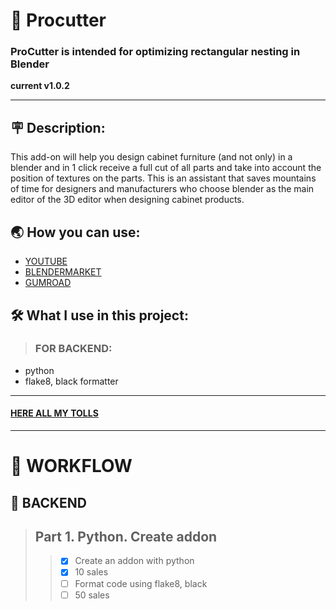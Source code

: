 # 👾 Procutter
###  ProCutter is intended for optimizing rectangular nesting in Blender  
__current v1.0.2__

---
## 🪧 Description:
This add-on will help you design cabinet furniture (and not only) in a blender and in 1 click receive a full cut of all parts and take into account the position of textures on the parts. This is an assistant that saves mountains of time for designers and manufacturers who choose blender as the main editor of the 3D editor when designing cabinet products.

## 🌏 How you can use:
 - [YOUTUBE](https://youtu.be/attv0Kb1ULw?t=216)
 - [BLENDERMARKET](https://blendermarket.com/products/procutter-10)
 - [GUMROAD](https://lanneq.gumroad.com/l/bKYFC?_ga=2.206669011.1381922613.1631300662-1483452706.1629450052)

## 🛠 What I use in this project:
> ### FOR BACKEND:
 - python
 - flake8, black formatter
  
---
#### [HERE ALL MY TOLLS](https://www.notion.so/What-I-regular-use-910e1b59d8e14e21bc1cfea87bea6a5c)
---
# 🚀 WORKFLOW

## 🐧 BACKEND
> Part 1. Python. Create addon
> ---
>> - [x] Create an addon with python
>> - [x] 10 sales
>> - [ ] Format code using flake8, black
>> - [ ] 50 sales

